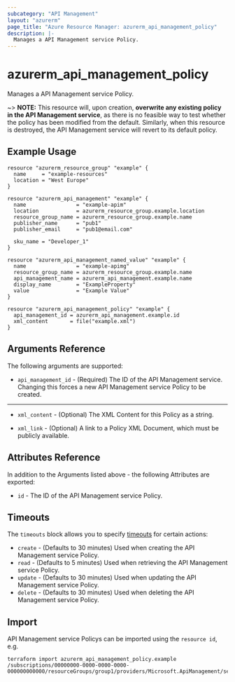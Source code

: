 ```yaml
---
subcategory: "API Management"
layout: "azurerm"
page_title: "Azure Resource Manager: azurerm_api_management_policy"
description: |-
  Manages a API Management service Policy.
---
```


# azurerm_api_management_policy

Manages a API Management service Policy.

~> **NOTE:** This resource will, upon creation, **overwrite any existing policy in the API Management service**, as there is no feasible way to test whether the policy has been modified from the default. Similarly, when this resource is destroyed, the API Management service will revert to its default policy.

## Example Usage

```hcl
resource "azurerm_resource_group" "example" {
  name     = "example-resources"
  location = "West Europe"
}

resource "azurerm_api_management" "example" {
  name                = "example-apim"
  location            = azurerm_resource_group.example.location
  resource_group_name = azurerm_resource_group.example.name
  publisher_name      = "pub1"
  publisher_email     = "pub1@email.com"

  sku_name = "Developer_1"
}

resource "azurerm_api_management_named_value" "example" {
  name                = "example-apimg"
  resource_group_name = azurerm_resource_group.example.name
  api_management_name = azurerm_api_management.example.name
  display_name        = "ExampleProperty"
  value               = "Example Value"
}

resource "azurerm_api_management_policy" "example" {
  api_management_id = azurerm_api_management.example.id
  xml_content       = file("example.xml")
}
```

## Arguments Reference

The following arguments are supported:

* `api_management_id` - (Required) The ID of the API Management service. Changing this forces a new API Management service Policy to be created.

---

* `xml_content` - (Optional) The XML Content for this Policy as a string.

* `xml_link` - (Optional) A link to a Policy XML Document, which must be publicly available.

## Attributes Reference

In addition to the Arguments listed above - the following Attributes are exported: 

* `id` - The ID of the API Management service Policy.

## Timeouts

The `timeouts` block allows you to specify [timeouts](https://www.terraform.io/language/resources/syntax#operation-timeouts) for certain actions:

* `create` - (Defaults to 30 minutes) Used when creating the API Management service Policy.
* `read` - (Defaults to 5 minutes) Used when retrieving the API Management service Policy.
* `update` - (Defaults to 30 minutes) Used when updating the API Management service Policy.
* `delete` - (Defaults to 30 minutes) Used when deleting the API Management service Policy.

## Import

API Management service Policys can be imported using the `resource id`, e.g.

```shell
terraform import azurerm_api_management_policy.example /subscriptions/00000000-0000-0000-0000-000000000000/resourceGroups/group1/providers/Microsoft.ApiManagement/service/instance1/policies/policy
```
